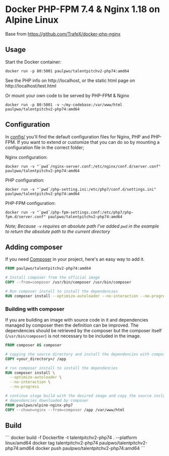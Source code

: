 # Docker PHP-FPM 7.4 & Nginx 1.18 on Alpine Linux
Base from https://github.com/TrafeX/docker-php-nginx
## Usage

Start the Docker container:

    docker run -p 80:5001 paulpwo/talentpitchv2-php74:amd64

See the PHP info on http://localhost, or the static html page on http://localhost/test.html

Or mount your own code to be served by PHP-FPM & Nginx

    docker run -p 80:5001 -v ~/my-codebase:/var/www/html paulpwo/talentpitchv2-php74:amd64

## Configuration
In [config/](config/) you'll find the default configuration files for Nginx, PHP and PHP-FPM.
If you want to extend or customize that you can do so by mounting a configuration file in the correct folder;

Nginx configuration:

    docker run -v "`pwd`/nginx-server.conf:/etc/nginx/conf.d/server.conf" paulpwo/talentpitchv2-php74:amd64

PHP configuration:

    docker run -v "`pwd`/php-setting.ini:/etc/php7/conf.d/settings.ini" paulpwo/talentpitchv2-php74:amd64

PHP-FPM configuration:

    docker run -v "`pwd`/php-fpm-settings.conf:/etc/php7/php-fpm.d/server.conf" paulpwo/talentpitchv2-php74:amd64

_Note; Because `-v` requires an absolute path I've added `pwd` in the example to return the absolute path to the current directory_


## Adding composer

If you need [Composer](https://getcomposer.org/) in your project, here's an easy way to add it.

```dockerfile
FROM paulpwo/talentpitchv2-php74:amd64

# Install composer from the official image
COPY --from=composer /usr/bin/composer /usr/bin/composer

# Run composer install to install the dependencies
RUN composer install --optimize-autoloader --no-interaction --no-progress
```

### Building with composer

If you are building an image with source code in it and dependencies managed by composer then the definition can be improved.
The dependencies should be retrieved by the composer but the composer itself (`/usr/bin/composer`) is not necessary to be included in the image.

```Dockerfile
FROM composer AS composer

# copying the source directory and install the dependencies with composer
COPY <your_directory>/ /app

# run composer install to install the dependencies
RUN composer install \
  --optimize-autoloader \
  --no-interaction \
  --no-progress

# continue stage build with the desired image and copy the source including the
# dependencies downloaded by composer
FROM paulpwo/alpine-nginx-php7
COPY --chown=nginx --from=composer /app /var/www/html
```


## Build
´´´
    docker build -f Dockerfile -t talentpitchv2-php74 . --platform linux/amd64
    docker tag talentpitchv2-php74 paulpwo/talentpitchv2-php74:amd64
    docker push  paulpwo/talentpitchv2-php74:amd64
´´´